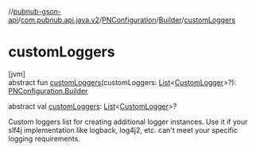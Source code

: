 //[pubnub-gson-api](../../../../index.md)/[com.pubnub.api.java.v2](../../index.md)/[PNConfiguration](../index.md)/[Builder](index.md)/[customLoggers](custom-loggers.md)

# customLoggers

[jvm]\
abstract fun [customLoggers](custom-loggers.md)(customLoggers: [List](https://kotlinlang.org/api/core/kotlin-stdlib/kotlin.collections/-list/index.html)&lt;[CustomLogger](../../../../../../pubnub-kotlin/pubnub-kotlin-core-api/pubnub-kotlin-core-api/com.pubnub.api.logging/-custom-logger/index.md)&gt;?): [PNConfiguration.Builder](index.md)

abstract val [customLoggers](custom-loggers.md): [List](https://kotlinlang.org/api/core/kotlin-stdlib/kotlin.collections/-list/index.html)&lt;[CustomLogger](../../../../../../pubnub-kotlin/pubnub-kotlin-core-api/pubnub-kotlin-core-api/com.pubnub.api.logging/-custom-logger/index.md)&gt;?

Custom loggers list for creating additional logger instances. Use it if your slf4j implementation like logback, log4j2, etc. can't meet your specific logging requirements.
